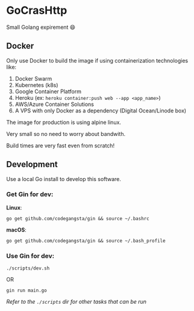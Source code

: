 # GoCrasHttp

Small Golang expirement :smile:

## Docker

Only use Docker to build the image if using containerization technologies like:

1. Docker Swarm
2. Kubernetes (k8s)
3. Google Container Platform
4. Heroku (ex: `heroku container:push web --app <app_name>`)
5. AWS/Azure Container Solutions
6. A VPS with only Docker as a dependency (Digital Ocean/Linode box)

The image for production is using alpine linux.

Very small so no need to worry about bandwith.

Build times are very fast even from scratch!

## Development

Use a local Go install to develop this software.

### Get **Gin** for dev:

**Linux**:
```
go get github.com/codegangsta/gin && source ~/.bashrc
```

**macOS**:
```
go get github.com/codegangsta/gin && source ~/.bash_profile
```

### Use **Gin** for dev:

```
./scripts/dev.sh
```

OR

```
gin run main.go
```

_Refer to the `./scripts` dir for other tasks that can be run_
